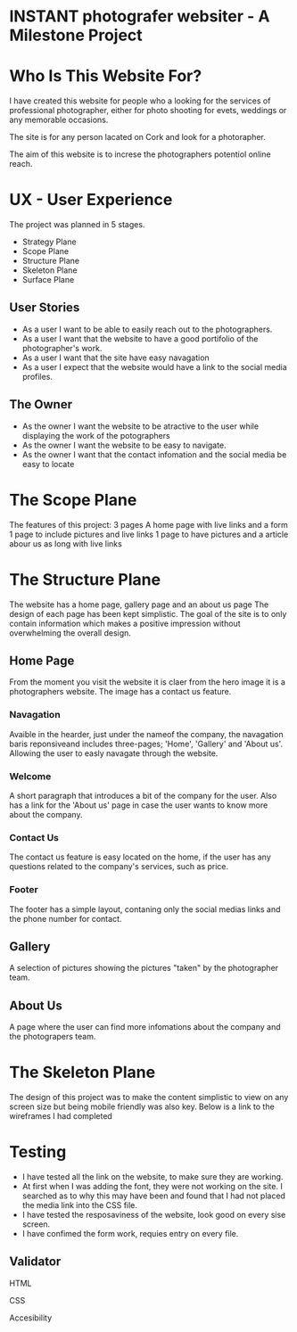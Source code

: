 # INSTANT photografer websiter - A   Milestone Project






# Who Is This Website For?

I  have created this website for people who a looking for the services of professional photographer, either for photo shooting for evets, weddings or any memorable occasions.

The site is for any person lacated on Cork and look for a photorapher.

The aim of this website is to increse the photographers potentiol online reach.

# UX - User Experience 
The project was planned in 5 stages. 
- Strategy Plane 
- Scope Plane 
- Structure Plane
- Skeleton Plane
- Surface Plane 

##  User Stories 

 - As a user I want to be able to easily reach out to the photographers.
-  As a user I want that the website to have a good portifolio of the photographer's work.
-  As a user I want that the site have easy navagation
- As a user I expect that the website would have a link to the social media profiles.

 ## The Owner 

- As the owner I want the website to be atractive to the user while displaying the work of the potographers
- As the owner I want the website to be easy to navigate.
- As the owner I want that the contact infomation and the social media be easy to locate 

# The Scope Plane
The features of this project:
3 pages
A home page with live links and a form 
1 page to include pictures and live links
1 page to have pictures and a article  abour us as long with live links

# The Structure Plane 
The website has a home page, gallery page and an about us  page The design of each page has been kept simplistic. 
The goal of the site is to only contain information which makes a positive impression without overwhelming the overall design. 

## Home Page 

<!-- Photo -->

From the moment you visit the website it is claer from the hero image it is a photographers website. The image has a contact us feature.

### Navagation 

Avaible in the hearder, just under the nameof the company, the navagation baris reponsiveand includes three-pages; 'Home', 'Gallery' and 'About us'. Allowing the user to easly navagate through the website. 

### Welcome 

A short paragraph that introduces a bit of the company for the user. Also has a link for the 'About us' page in case the user wants to know more about the company.

### Contact Us

The contact us feature is easy  located on the home, if the user has any questions related to the company's services, such as price.

### Footer

The footer has a simple layout, contaning only the social medias links and the phone number for contact.

## Gallery

A selection of pictures showing the pictures "taken" by the photographer team.

## About Us

A page where the user can find more infomations about the company and the photograpers team.

# The Skeleton Plane 
The design of this project was to make the content simplistic to view on any screen size but being mobile friendly was also key. 
Below is a link to the wireframes I had completed 


# Testing
 
 -  I have tested all the link on the website, to make sure they are working.
 -  At first when I was adding the font, they were not working on the site. I searched as to why this may have been and found that I had not placed the media link into the CSS file.
 - I have tested the resposaviness of the website, look good on every  sise screen.
 -  I have confimed the form work,  requies entry on every file.

  ## Validator 

  HTML

  CSS

  Accesibility 